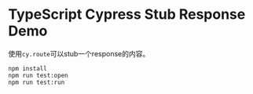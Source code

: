 TypeScript Cypress Stub Response Demo
=========================================

使用`cy.route`可以stub一个response的内容。

```
npm install
npm run test:open
npm run test:run
```
